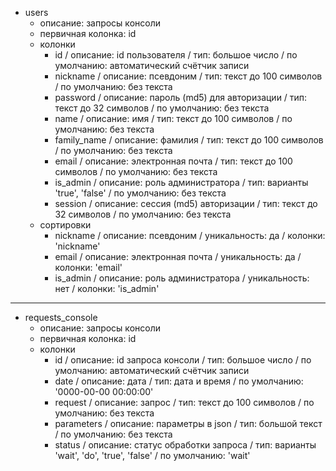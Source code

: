 + users
  + описание: запросы консоли
  + первичная колонка: id
  + колонки
    + id / описание: id пользователя / тип: большое число / по умолчанию: автоматический счётчик записи
    + nickname / описание: псевдоним / тип: текст до 100 символов / по умолчанию: без текста
    + password / описание: пароль (md5) для авторизации / тип: текст до 32 символов / по умолчанию: без текста
    + name / описание: имя / тип: текст до 100 символов / по умолчанию: без текста
    + family_name / описание: фамилия / тип: текст до 100 символов / по умолчанию: без текста
    + email / описание: электронная почта / тип: текст до 100 символов / по умолчанию: без текста
    + is_admin / описание: роль администратора / тип: варианты 'true', 'false' / по умолчанию: без текста
    + session / описание: сессия (md5) авторизации / тип: текст до 32 символов / по умолчанию: без текста
  + сортировки
    + nickname / описание: псевдоним / уникальность: да / колонки: 'nickname'
    + email / описание: электронная почта / уникальность: да / колонки: 'email'
    + is_admin / описание: роль администратора / уникальность: нет / колонки: 'is_admin'

<hr>

+ requests_console
  + описание: запросы консоли
  + первичная колонка: id
  + колонки
    + id / описание: id запроса консоли / тип: большое число / по умолчанию: автоматический счётчик записи
    + date / описание: дата / тип: дата и время / по умолчанию: '0000-00-00 00:00:00'
    + request / описание: запрос / тип: текст до 100 символов / по умолчанию: без текста
    + parameters / описание: параметры в json / тип: большой текст / по умолчанию: без текста
    + status / описание: статус обработки запроса / тип: варианты 'wait', 'do', 'true', 'false' / по умолчанию: 'wait'